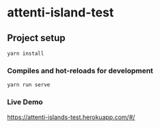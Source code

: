 # attenti-island-test

## Project setup
```
yarn install
```

### Compiles and hot-reloads for development
```
yarn run serve
```


### Live Demo ###

https://attenti-islands-test.herokuapp.com/#/